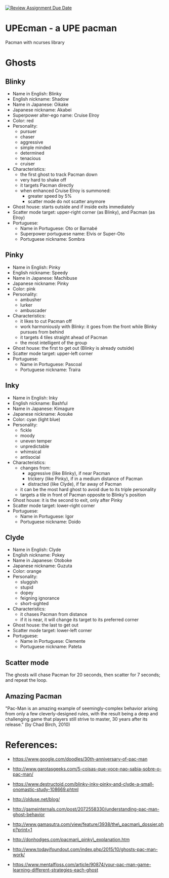 [![Review Assignment Due Date](https://classroom.github.com/assets/deadline-readme-button-24ddc0f5d75046c5622901739e7c5dd533143b0c8e959d652212380cedb1ea36.svg)](https://classroom.github.com/a/ojcDb4ua)
# UPEcman - a UPE pacman

Pacman with ncurses library

# Ghosts

## Blinky

* Name in English: Blinky
* English nickname: Shadow
* Name in Japanese: Oikake
* Japanese nickname: Akabei
* Superpower alter-ego name: Cruise Elroy
* Color: red
* Personality:
    - pursuer
    - chaser
    - aggressive
    - simple minded
    - determined
    - tenacious
    - cruiser
* Characteristics:
    - the first ghost to track Pacman down
    - very hard to shake off
    - it targets Pacman directly
    - when enhanced Cruise Elroy is summoned:
        * greater speed by 5%
        * scatter mode do not scatter anymore
* Ghost house: starts outside and if inside exits immediately             
* Scatter mode target: upper-right corner (as Blinky), and Pacman (as Elroy)
* Portuguese:
    - Name in Portuguese: Oto or Barnabé
    - Superpower portuguese name: Elvis or Super-Oto
    - Portuguese nickname: Sombra

## Pinky

* Name in English: Pinky
* English nickname: Speedy
* Name in Japanese: Machibuse
* Japanese nickname: Pinky
* Color: pink
* Personality:
    - ambusher
    - lurker
    - ambuscader
* Characteristics:
    - it likes to cut Pacman off
    - work harmoniously with Blinky: it goes from the front while Blinky pursues from behind
    - it targets 4 tiles straight ahead of Pacman
    - the most intelligent of the group
* Ghost house: the first to get out (Blinky is already outside)
* Scatter mode target: upper-left corner
* Portuguese:
    - Name in Portuguese: Pascoal
    - Portuguese nickname: Traíra

## Inky

* Name in English: Inky
* English nickname: Bashful
* Name in Japanese: Kimagure
* Japanese nickname: Aosuke 
* Color: cyan (light blue)
* Personality:
    - fickle
    - moody
    - uneven temper
    - unpredictable
    - whimsical
    - antisocial
* Characteristics:
    - changes from: 
        * aggressive (like Blinky), if near Pacman
        * trickery (like Pinky), if in a medium distance of Pacman
        * distracted (like Clyde), if far away of Pacman
    - it can be the most hard ghost to avoid due to its triple personality
    - targets a tile in front of Pacman opposite to Blinky's position
* Ghost house: it is the second to exit, only after Pinky
* Scatter mode target: lower-right corner
* Portuguese:
    - Name in Portuguese: Igor
    - Portuguese nickname: Doido

## Clyde

* Name in English: Clyde
* English nickname: Pokey
* Name in Japanese: Otoboke
* Japanese nickname: Guzuta
* Color: orange
* Personality:
    - sluggish
    - stupid
    - dopey
    - feigning ignorance
    - short-sighted
* Characteristics:
    - it chases Pacman from distance
    - if it is near, it will change its target to its preferred corner
* Ghost house: the last to get out
* Scatter mode target: lower-left corner
* Portuguese:
    - Name in Portuguese: Clemente
    - Portuguese nickname: Pateta

## Scatter mode

The ghosts will chase Pacman for 20 seconds, then scatter for 7 seconds; and repeat the loop.

## Amazing Pacman

"Pac-Man is an amazing example of seemingly-complex behavior arising from only a few cleverly-designed rules, with the result being a deep and challenging game that players still strive to master, 30 years after its release." (by Chad Birch, 2010)

# References:

* https://www.google.com/doodles/30th-anniversary-of-pac-man
* http://www.garotasgeeks.com/5-coisas-que-voce-nao-sabia-sobre-o-pac-man/
* https://www.destructoid.com/blinky-inky-pinky-and-clyde-a-small-onomastic-study-108669.phtml
* http://olduse.net/blog/
* http://gameinternals.com/post/2072558330/understanding-pac-man-ghost-behavior
* http://www.gamasutra.com/view/feature/3938/the\_pacman\_dossier.php?print=1

* http://donhodges.com/pacman\_pinky\_explanation.htm
* http://www.todayifoundout.com/index.php/2015/10/ghosts-pac-man-work/
* https://www.mentalfloss.com/article/90874/your-pac-man-game-learning-different-strategies-each-ghost


